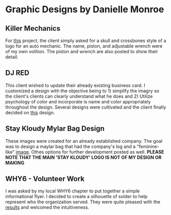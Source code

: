 # Graphic Designs by Danielle Monroe

## Killer Mechanics
For [this](https://github.com/DanielleMonroeNY/GraphicDesigns/blob/main/KillerMechanics.jpeg) project, the client simply asked for a skull and crossbones style of a logo for an auto mechanic. The name, piston, and adjustable wrench were of my own volition. The piston and wrench are also posted to show their detail. 

## DJ RED
This client wished to update their already existing business card. I customized a design with the objective being to 1) simplify the imagry so the client's clients can clearly understand what he does and 2) Utilize psychology of color and incorporate is name and color appropriately throughout the design. Several designs were cultivated and the client finally decided on [this](https://github.com/DanielleMonroeNY/GraphicDesigns/blob/main/DJ%20REDFinal.jpeg) design. 

## Stay Kloudy Mylar Bag Design
These images were created for an already established company. The goal was to design a maylar bag that had the company's log and a "feminine-like" [image](https://github.com/DanielleMonroeNY/GraphicDesigns/blob/main/LadyFingersAndClouds.jpeg). Othes options for further development posted as well. 
 **PLEASE NOTE THAT THE MAIN 'STAY KLOUDY' LOGO IS NOT OF MY DESIGN OR MAKING**

## WHY6 - Volunteer Work
I was asked by my local WHY6 chapter to put together a simple informational flyer. I decided to create a silhouette of solder to help represent who the organization served. They were quite pleased with the [results](https://github.com/DanielleMonroeNY/GraphicDesigns/blob/main/WHY6InfoFlyer%20-%20Silhouette.jpeg) and welcomed the intuitiveness. 
